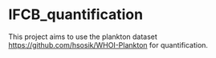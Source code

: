 # IFCB_quantification
This project aims to use the plankton dataset https://github.com/hsosik/WHOI-Plankton for quantification.